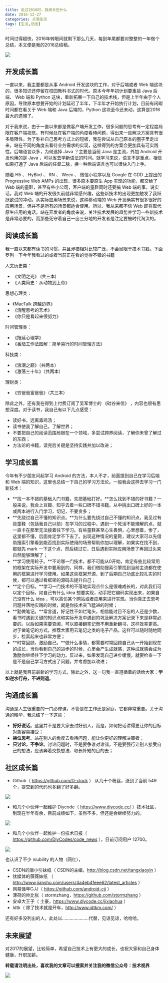 ```yaml
---
title: 走过2016时，我成长些什么
date: 2016-12-27
categories: 点滴生活
tags: [生活,总结]
---
```


时间过得超快，2016年转眼间就剩下那么几天，每到年尾都要对整整的一年做个总结，本文便是我的2016总结稿。

<!-- more -->

![](https://diycode.b0.upaiyun.com/photo/2016/74c03592bbbdcd5ccd76bb30cf7db3f6.jpg)

## 开发成长篇

一直以来，我主要都是从事 Android 开发这块的工作，对于后端或者 Web 端这块的，很多知识还停留在校园教科书式的时代。原本今年年初计划要重拾 Java 后端、 Web 端和 Python 这块，重新拓展一下自己的技术栈，但是上半年由于个人原因，导致原本想要开始的计划延迟了半年，下半年才开始执行计划，目前有闲暇时间都在看关于 Web 端和 Java 后端的，Python 这块至今还未动，这算是2016最大的遗憾了。

对于我来说，由于一直以来都是做客户端开发工作，很多问题的思考有一定程度局限在客户端视觉。有时候处在客户端的角度看待问题，得出来一些解决方案具有很多局限性。为了弥补自己思考方式上的短板，我在尝试从自己原本的圈子里走出来，站在不同的角度去看待业务需求的实现，这样得到的方案会更加具有可实践性。后端语言众多，为何选择 Java ？主要是当前 Java 是主流，外加 Android 开发也用的是 Java ，可以省去学新语法的时间。就学习来说，语言不是重点，相信如果打通了 Java 后端的任督二脉，换一种后端语言也可以很快入门上手。

随着 H5 、 HyBird 、 RN 、 Weex 、 微信小程序以及 Google 在 GDD 上提出的 Progressive Web AMPs 的出现，很多原本要原生 App 实现的功能，都交给了 Web 端的童鞋，甚至有些小公司，客户端的童鞋同时还要搞 Web 端的事。说实话，我对 Web 端的开发很久前就非常感兴趣，这些新技术的出现更加触发了我跃跃欲试的冲动。从实际应用场景来说，这种移动端的 Web 开发确实有很多很好的应用场景，但并不是所有的场景都适合使用。所以，我从来都不信 Web 即将取代原生应用的鬼话。站在开发者的角度来说，关注技术发展的趋势并学习一些新技术是非常必要的，而那些死守着自己一亩三分地的开发者是注定要被时代淘汰的。

## 阅读成长篇

我一直以来都有读书的习惯，并且涉猎相对比较广泛，不会局限于技术书籍。下面罗列一下今年我看过的或者当前正在看的觉得不错的书籍

人文历史类：

- 《文明之光》 (共三本)
- 《人类简史：从动物到上帝》

思想心理类：

- 《MacTalk 跨越边界》
- 《清醒思考的艺术》
- 《你只是看起来很努力》

时间管理类：

- 《拖延心理学》
- 《番茄工作法图解：简单易行的时间管理方法》

科技类：

- 《浪潮之巅》（共两本）
- 《激荡三十年》（共两本）

理财类：

- 《穷爸爸富爸爸》（共三本）

除此之外，还有我在得到上付费订阅了吴军博士的 《硅谷来信》 ，内容也很有思想深度。对于读书，我自己有以下几点感受：

- 读好书，远离毒鸡汤；
- 读书使我了解自己，了解世界；
- 不要把自己的阅读范围局限在一个领域，多尝试跨界阅读，了解你未曾了解过的东西；
- 方法论的书籍，读完后关键是坚持实践并加以改进；

## 学习成长篇

今年有不少朋友问起学习 Android 的方法，本人不才，前面提到自己在学习后端和 Web 端的知识，这里也总结一下自己的学习方法论。一般我会这样去学习一门新技术：

- **找一本不错的基础入门书籍，先把基础打好。**怎么找到不错的好书籍？一般来说，我会上豆瓣、知乎去着一些口碑不错书籍，从中挑出口碑上好的一本或两本进行入门学习，切记，不要贪多；
- **先绕过自己不懂的知识点。**为什么要先绕过自己不懂的知识点，我见过有些童鞋（包括我自己以前）在学习的过程中，遇到一个死活不能理解的点，就一直卡在那里无法接着往下学习。有些童鞋甚至心生畏惧，心里想着，惨了，这里都不懂，后面肯定学不下去了。出现这种情况的童鞋，建议大家可以先借助搜索引擎看到能否找到实际使用的场景帮助你加以理解，如果实在找不到，那就先 mark 一下这个点，然后绕过它，日后遇到实际应用场景了再回过头来自然能够理解了；
- **学习使用轮子。**不论哪一门技术，都不可能从0开始，肯定有些比较常用的框架在实际开发中要用到的，同样，我们借助搜索引擎找到当前主流都在使用的框架进行学习使用。如果这些框架开源，到了后期自己功底比较扎实的时候，都可以通过看框架的源码去提升自己；
- **定个目标。**学习一门技术的不落地实现点什么是很难成长的，对此我们可以定个目标，如自己有什么 idea 想要实现，动手把它编码实现出来，如果自己没有什么 idea ，可以高仿某个网站或者应用来进行实现。当你真正去思考问题并落地实践的时候，就是你技术突飞猛进的时候；
- **勤做笔记。**常言道，好记性不如烂笔头，相信能过目不忘的人还是少数，看书时遇到关键的知识点和实际开发中遇到的坑及解决方案记录下来是非常必要的。以后如果需要查阅，可以直接翻笔记而不用重新翻书，这样效率更高。对于做笔记的方式，推荐大家用云笔记之类的电子产品，这样可以随时随地同步，检索起来也非常方便；
- **时常回顾，激励自己。**做什么事情，都需要时常回顾自己从一开始到现在的成长，当你看到自己的进步的时候，心里会产生成就感，这种成就感会成为激励你继续往下学习的动力。反过来，如果发现自己进步缓慢，就要检查一下是不是自己学习方式出了问题，并考虑加以改进；

以上就是我目前最新的学习方式，除此之外，送一句我一直遵循着的话给大家：**学如逆水行舟，不进则退**。

## 沟通成长篇

沟通是人生很重要的一门必修课，不管是在工作还是家庭，它都非常重要。关于沟通的精华，我总结了一下这些：

- **好好说话**。这里并不是要大家去讨好别人，而是，如何把话讲得更让你的目标对象容易接受；
- **换位思考**。站在别人的角度去看待问题，能让你更好的理解决策者；
- **只讨论，不争论**。讨论问题时，不是要争谁对谁错，不是要强行让别人接受自己的想法，应该奔着交换想法、取长补短的目的去；

## 社区成长篇

- Github（ https://github.com/D-clock ） 从几十个粉丝，涨到了当前 549 个，提交到的代码也多翻了好多翻。

![](https://diycode.b0.upaiyun.com/photo/2016/7163814b0d1c041576be6c50b25482ab.png)

- 和几个小伙伴一起维护 Diycode（ https://www.diycode.cc/ ）技术社区，到现在半年有余，目前成绩如下，虽然不多，但还是会继续努力的。

![](https://diycode.b0.upaiyun.com/photo/2016/755271c667b77bd4012bbe93cb814046.png)

- 和几个小伙伴一起维护一份技术日报（ https://github.com/DiyCodes/code_news ），目前订阅用户 12700。

![](https://diycode.b0.upaiyun.com/photo/2016/606bdeaaf179758c25bee536c292e679.png)

也认识了不少 niubility 的人物（网红），

- CSDN的唐小引妹纸（ CSDN的主编，http://blog.csdn.net/tangxiaoyin ）
- 钛媒体的薇薇妹纸 （ http://www.jianshu.com/users/4a4eb4feee62/latest_articles ）
- 网易骚年CJJ（ https://github.com/android-cjj ）
- 薄荷的帅比张（ stormzhang，https://github.com/stormzhang ）
- 安卓大王子（ 土豪，https://www.diycode.cc/jixiaohua ）
- Idtk（ 除了技术就是开车，http://www.idtkm.com/ ）

还有好多没列出的人，此处以.....................代替，见谅见谅，哈哈哈。

## 未来展望

对2017的展望，比较简单，希望自己技术上有更大的成长，也祝大家和自己身体健康，升职加薪。

**转载请注明出处，喜欢我的文章可以搜索并关注我的微信公众号：技术视界**

![](https://diycode.b0.upaiyun.com/photo/2017/a3fc893f2cf4d4ab33ac32666d00a793.jpg)

